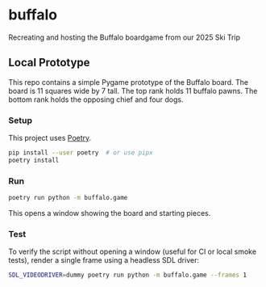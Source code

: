 # buffalo
Recreating and hosting the Buffalo boardgame from our 2025 Ski Trip

## Local Prototype

This repo contains a simple Pygame prototype of the Buffalo board. The board is 11 squares wide by 7 tall. The top rank holds 11 buffalo pawns. The bottom rank holds the opposing chief and four dogs.

### Setup

This project uses [Poetry](https://python-poetry.org/).

```bash
pip install --user poetry  # or use pipx
poetry install
```

### Run

```bash
poetry run python -m buffalo.game
```

This opens a window showing the board and starting pieces.

### Test

To verify the script without opening a window (useful for CI or local smoke tests), render a single frame using a headless SDL driver:

```bash
SDL_VIDEODRIVER=dummy poetry run python -m buffalo.game --frames 1
```
